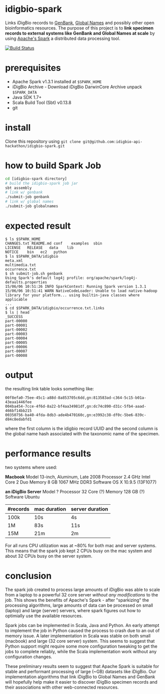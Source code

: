 # idigbio-spark
Links iDigBio records to [GenBank](http://www.ncbi.nlm.nih.gov/genbank/), [Global Names](http://globalnames.org) and possibly other open bioinformatics resources. The purpose of this project is to **link specimen records to external systems like GenBank and Global Names at scale** by using [Apache's Spark](http://spark.apache.org) a distributed data processing tool. 

[![Build Status](https://travis-ci.org/idigbio-api-hackathon/idigbio-spark.svg?branch=master)](https://travis-ci.org/idigbio-api-hackathon/idigbio-spark)

# prerequisites
 * Apache Spark v1.3.1 installed at ```$SPARK_HOME```
 * iDigBio Archive - Download iDigBio DarwinCore Archive unpack ```$SPARK_DATA```
 * Java SDK 1.7+ 
 * Scala Build Tool (Sbt) v0.13.8
 * git 

# install
Clone this repository using ```git clone git@github.com:idigbio-api-hackathon/idigbio-spark.git``` 

# how to build Spark Job
```sh
cd [idigbio-spark directory]
# build the idigbio-spark job jar
sbt assembly
# link w/ genbank
./submit-job genbank
# link w/ global names
./submit-job globalnames
```

# expected result
```
$ ls $SPARK_HOME 
CHANGES.txt README.md conf    examples  sbin
LICENSE   RELEASE   data    lib
NOTICE    bin   ec2   python
$ ls $SPARK_DATA/idigbio
meta.xml
multimedia.txt
occurrence.txt
$ sh submit-job.sh genbank
Using Spark's default log4j profile: org/apache/spark/log4j-defaults.properties
15/06/06 10:51:26 INFO SparkContext: Running Spark version 1.3.1
15/06/06 10:51:41 WARN NativeCodeLoader: Unable to load native-hadoop library for your platform... using builtin-java classes where applicable
...
$ cd $SPARK_DATA/idigbio/occurrence.txt.links
$ ls | head
_SUCCESS
part-00000
part-00001
part-00002
part-00003
part-00004
part-00005
part-00006
part-00007
part-00008
```

# output
the resulting link table looks something like:

```
00f8efa0-75ee-45c1-a88d-8a853705c6dd,gn:813583ad-c364-5c15-b01a-43eaa1446fee
004ba454-7cce-4f6d-8a22-bf4aa34981df,gn:dc74c890-d31c-5fb4-aaad-466bf14bb215
00350756-ba40-4fda-8db3-ade4b470160c,gn:e3992c38-df0c-5be6-839c-d84c8edabfd1
```
where the first column is the idigbio record UUID and the second column is the global name hash associated with the taxonomic name of the specimen.

# performance results 
two systems where used: 

**Macbook** 
Model 13-inch, Aluminum, Late 2008
Processor  2.4 GHz Intel Core 2 Duo
Memory  8 GB 1067 MHz DDR3
Software  OS X 10.9.5 (13F1077)

**an iDigBio Server**
Model ?
Processor  32 Core (?)
Memory  128 GB (?)
Software  Ubuntu

 #records | mac duration | server duration 
 --- | --- | ---
 100k | 10s | 4s 
 1M | 83s | 11s
 15M | 21m | 2m

For all runs CPU utilization was at ~80% for both mac and server systems. This means that the spark job kept 2 CPUs busy on the mac system and about 32 CPUs busy on the server system.

# conclusion
The spark job created to process large amounts of iDigBio was able to scale from a laptop to a powerful 32 core server *without any modifications* to the job. This shows the benefits of Apache's Spark - after "sparkizing" the processing algorithms, large amounts of data can be processed on small (laptop) and large (server) servers, where spark figures out how to optimially use the available resources.

Spark jobs can be implemented in Scala, Java and Python. An early attempt to implement the job in Python caused the process to crash due to an out of memory issue. A later implementation in Scala was stable on both small (macbook) and large (32 core server) system. This seems to suggest that Python support might require some more configuration tweaking to get the jobs to complete reliably, while the Scala implementation work without any configuration changes. 

These preliminary results seem to suggest that Apache Spark is suitable for stable and performant processing of large (~GB) datasets like iDigBio. Our implementation algorithms that link iDigBio to Global Names and GenBank will hopefully help make it easier to discover iDigBio specimen records and their associations with other web-connected resources. 
